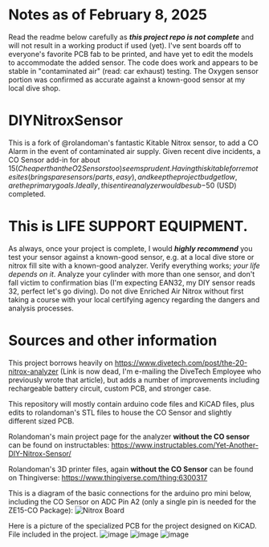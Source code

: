 # Notes as of February 8, 2025
Read the readme below carefully as ***this project repo is not complete*** and will not result in a working product if used (yet). I've sent boards off to everyone's favorite PCB fab to be printed, and have yet to edit the models to accommodate the added sensor. The code does work and appears to be stable in "contaminated air" (read: car exhaust) testing. The Oxygen sensor portion was confirmed as accurate against a known-good sensor at my local dive shop.

# DIYNitroxSensor
This is a fork of @rolandoman's fantastic Kitable Nitrox sensor, to add a CO Alarm in the event of contaminated air supply. Given recent dive incidents, a CO Sensor add-in for about $15 (Cheaper than the O2 Sensors too) seems prudent.
Having this kitable for remote sites (bring spare sensors/parts, easy), and keep the project budget low, are the primary goals. Ideally, this entire analyzer would be sub-$50 (USD) completed.

# This is LIFE SUPPORT EQUIPMENT.
As always, once your project is complete, I would ***highly recommend*** you test your sensor against a known-good sensor, e.g. at a local dive store or nitrox fill site with a known-good analyzer. Verify everything works; _your life depends on it_. Analyze your cylinder with more than one sensor, and don't fall victim to confirmation bias (I'm expecting EAN32, my DIY sensor reads 32, perfect let's go diving). Do not dive Enriched Air Nitrox without first taking a course with your local certifying agency regarding the dangers and analysis processes.

# Sources and other information
This project borrows heavily on https://www.divetech.com/post/the-20-nitrox-analyzer (Link is now dead, I'm e-mailing the DiveTech Employee who previously wrote that article), but adds a number of improvements including rechargeable battery circuit, custom PCB, and stronger case.

This repository will mostly contain arduino code files and KiCAD files, plus edits to rolandoman's STL files to house the CO Sensor and slightly different sized PCB.

Rolandoman's main project page for the analyzer **without the CO sensor** can be found on instructables: https://www.instructables.com/Yet-Another-DIY-Nitrox-Sensor/

Rolandoman's 3D printer files, again **without the CO Sensor** can be found on Thingiverse: https://www.thingiverse.com/thing:6300317

This is a diagram of the basic connections for the arduino pro mini below, including the CO Sensor on ADC Pin A2 (only a single pin is needed for the ZE15-CO Package):
![Nitrox Board](https://github.com/user-attachments/assets/3f729ca8-4dc0-4f18-84aa-167c8f28f5d8)

Here is a picture of the specialized PCB for the project designed on KiCAD. File included in the project.
![image](https://github.com/user-attachments/assets/ee5ab325-b9c6-4f4a-8b26-5af3328c9a80)
![image](https://github.com/user-attachments/assets/ba3e40bd-ecdb-4fda-9860-f9d4f8ab2f6e)
![image](https://github.com/user-attachments/assets/ba95cf91-aa78-4642-949e-c011bcfd209b)

